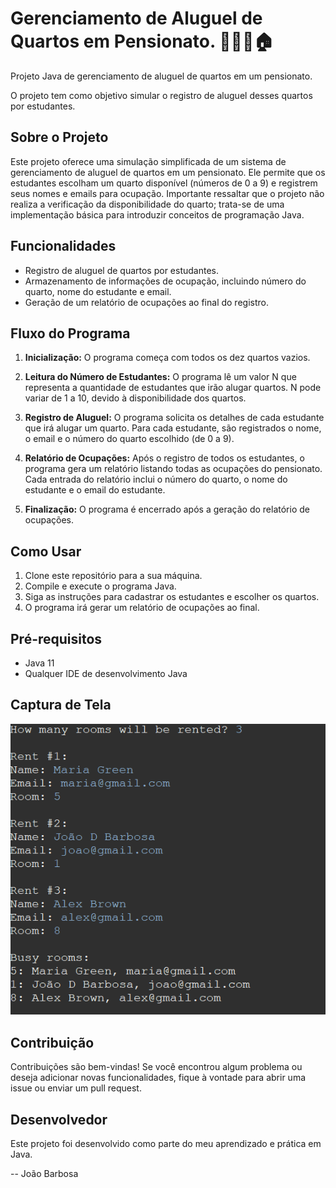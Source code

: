 # Gerenciamento de Aluguel de Quartos em Pensionato. 👨🏿‍💻🏠

Projeto Java de gerenciamento de aluguel de quartos em um pensionato.

O projeto tem como objetivo simular o registro de aluguel desses quartos por estudantes.

## Sobre o Projeto

Este projeto oferece uma simulação simplificada de um sistema de gerenciamento de aluguel de quartos em um pensionato. Ele permite que os estudantes escolham um quarto disponível (números de 0 a 9) e registrem seus nomes e emails para ocupação. Importante ressaltar que o projeto não realiza a verificação da disponibilidade do quarto; trata-se de uma implementação básica para introduzir conceitos de programação Java.

## Funcionalidades

- Registro de aluguel de quartos por estudantes.
- Armazenamento de informações de ocupação, incluindo número do quarto, nome do estudante e email.
- Geração de um relatório de ocupações ao final do registro.

## Fluxo do Programa

1. **Inicialização:** O programa começa com todos os dez quartos vazios.

2. **Leitura do Número de Estudantes:** O programa lê um valor N que representa a quantidade de estudantes que irão alugar quartos. N pode variar de 1 a 10, devido à disponibilidade dos quartos.

3. **Registro de Aluguel:** O programa solicita os detalhes de cada estudante que irá alugar um quarto. Para cada estudante, são registrados o nome, o email e o número do quarto escolhido (de 0 a 9).

4. **Relatório de Ocupações:** Após o registro de todos os estudantes, o programa gera um relatório listando todas as ocupações do pensionato. Cada entrada do relatório inclui o número do quarto, o nome do estudante e o email do estudante.

5. **Finalização:** O programa é encerrado após a geração do relatório de ocupações.

## Como Usar

1. Clone este repositório para a sua máquina.
2. Compile e execute o programa Java.
3. Siga as instruções para cadastrar os estudantes e escolher os quartos.
4. O programa irá gerar um relatório de ocupações ao final.

## Pré-requisitos

- Java 11
- Qualquer IDE de desenvolvimento Java

## Captura de Tela

![Captura de Tela do Projeto](src/img/print.png)

## Contribuição

Contribuições são bem-vindas! Se você encontrou algum problema ou deseja adicionar novas funcionalidades, fique à vontade para abrir uma issue ou enviar um pull request.

## Desenvolvedor

Este projeto foi desenvolvido como parte do meu aprendizado e prática em Java. 

\-- João Barbosa